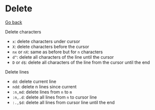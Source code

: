 # Delete

[Go back](..)

Delete characters

* `x`: delete characters under cursor
* `X`: delete characters before the cursor
* `nx` or `nX`: same as before but for `n` characters
* `d^`: delete all characters of the line until the cursor
* `D` or `d$`: delete all characters of the line from the
  cursor until the end

Delete lines

* `dd`: delete current line
* `ndd`: delete n lines since current
* `:n,md`: delete lines from `n` to `m`
* `:n,.d`: delete all lines from `n` to cursor line
* `:.,$d`: delete all lines from cursor line until the end